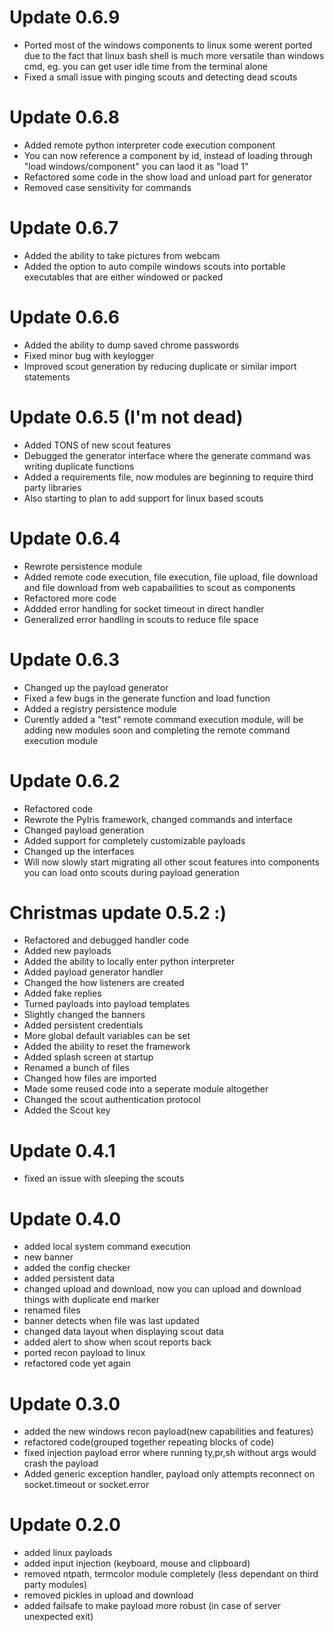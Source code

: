 # Update 0.6.9
- Ported most of the windows components to linux some werent ported due to the fact that linux bash shell is much more versatile than windows cmd, eg. you can get user idle time from the terminal alone
- Fixed a small issue with pinging scouts and detecting dead scouts

# Update 0.6.8
- Added remote python interpreter code execution component
- You can now reference a component by id, instead of loading through "load windows/component" you can laod it as "load 1"
- Refactored some code in the show load and unload part for generator
- Removed case sensitivity for commands

# Update 0.6.7
- Added the ability to take pictures from webcam
- Added the option to auto compile windows scouts into portable executables that are either windowed or packed

# Update 0.6.6
- Added the ability to dump saved chrome passwords
- Fixed minor bug with keylogger
- Improved scout generation by reducing duplicate or similar import statements

# Update 0.6.5 (I'm not dead)
- Added TONS of new scout features
- Debugged the generator interface where the generate command was writing duplicate functions
- Added a requirements file, now modules are beginning to require third party libraries
- Also starting to plan to add support for linux based scouts


# Update 0.6.4
- Rewrote persistence module
- Added remote code execution, file execution, file upload, file download and file download from web capabailities to scout as components
- Refactored more code
- Addded error handling for socket timeout in direct handler
- Generalized error handling in scouts to reduce file space

# Update 0.6.3
- Changed up the payload generator
- Fixed a few bugs in the generate function and load function
- Added a registry persistence module
- Curently added a "test" remote command execution module, will be adding new modules soon and completing the remote command execution module

# Update 0.6.2
- Refactored code
- Rewrote the PyIris framework, changed commands and interface
- Changed payload generation
- Added support for completely customizable payloads
- Changed up the interfaces
- Will now slowly start migrating all other scout features into components you can load onto scouts during payload generation

# Christmas update 0.5.2 :)
- Refactored and debugged handler code
- Added new payloads
- Added the ability to locally enter python interpreter
- Added payload generator handler
- Changed the how listeners are created
- Added fake replies
- Turned payloads into payload templates
- Slightly changed the banners
- Added persistent credentials
- More global default variables can be set
- Added the ability to reset the framework
- Added splash screen at startup
- Renamed a bunch of files
- Changed how files are imported
- Made some reused code into a seperate module altogether
- Changed the scout authentication protocol
- Added the Scout key

# Update 0.4.1
- fixed an issue with sleeping the scouts

# Update 0.4.0
- added local system command execution
- new banner
- added the config checker
- added persistent data
- changed upload and download, now you can upload and download things with duplicate end marker
- renamed files
- banner detects when file was last updated
- changed data layout when displaying scout data
- added alert to show when scout reports back
- ported recon payload to linux
- refactored code yet again

# Update 0.3.0
- added the new windows recon payload(new capabilities and features)
- refactored code(grouped together repeating blocks of code)
- fixed injection payload error where running ty,pr,sh without args would crash the payload
- Added generic exception handler, payload only attempts reconnect on socket.timeout or socket.error

# Update 0.2.0
- added linux payloads
- added input injection (keyboard, mouse and clipboard)
- removed ntpath, termcolor module completely (less dependant on third party modules)
- removed pickles in upload and download
- added failsafe to make payload more robust (in case of server unexpected exit)
